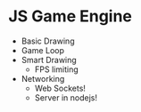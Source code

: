 JS Game Engine
==============

* Basic Drawing
* Game Loop
* Smart Drawing
    * FPS limiting
* Networking
    * Web Sockets!
    * Server in nodejs!
